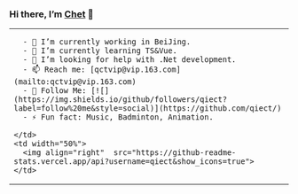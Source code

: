 ### Hi there, I’m [Chet](https://github.com/qiect) 👋 

<table >
  <tr>
    <td width="50%">
      
      - 🔭 I’m currently working in BeiJing.
      - 🌱 I’m currently learning TS&Vue.
      - 🤔 I’m looking for help with .Net development.
      - 📫 Reach me: [qctvip@vip.163.com](mailto:qctvip@vip.163.com)
      - 👏 Follow Me: [![](https://img.shields.io/github/followers/qiect?label=follow%20me&style=social)](https://github.com/qiect/)
      - ⚡ Fun fact: Music, Badminton, Animation.
      
    </td>
    <td width="50%">
      <img align="right"  src="https://github-readme-stats.vercel.app/api?username=qiect&show_icons=true">
    </td>
  </tr>
</table>



